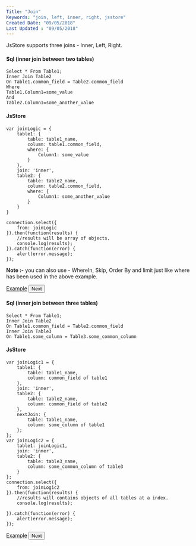 ```yaml
---
Title: "Join"
Keywords: "join, left, inner, right, jsstore"
Created Date: "09/05/2018"
Last Updated : "09/05/2018"
---
```


JsStore supports three joins - Inner, Left, Right.

#### Sql (inner join between two tables)

```
Select * From Table1;
Inner Join Table2
On Table1.common_field = Table2.common_field
Where
Table1.Column1=some_value
And
Table2.Column1=some_another_value
```

#### JsStore

```
var joinLogic = {
    table1: {
        table: table1_name,
        column: table1.common_field,
        where: {
            Column1: some_value
        }
    },
    join: 'inner',
    table2: {
        table: table2_name,
        column: table2.common_field,
        where: {
            Column1: some_another_value
        }
    }
}

connection.select({
    from: joinLogic
}).then(function(results) {
    //results will be array of objects.
    console.log(results);
}).catch(function(error) {
    alert(error.message);
});
```

**Note :-** you can also use - WhereIn, Skip, Order By and limit just like where has been used in the above example.

<p class="margin-top-40px text-center">
    <a class="btn info" target="_blank" href="/example/simple-join">Example</a>
    <button class="btn info btnNext">Next</button>
</p>

#### Sql (inner join between three tables)

```
Select * From Table1;
Inner Join Table2
On Table1.common_field = Table2.common_field
Inner Join Table3
On Table1.some_column = Table3.some_common_column
```

#### JsStore

```
var joinLogic1 = {
    table1: {
        table: table1_name,
        column: common_field of table1
    },
    join: 'inner',
    table2: {
        table: table2_name,
        column: common_field of table2
    },
    nextJoin: {
        table: table1_name,
        column: some_column of table1
    };
};
var joinLogic2 = {
    table1: joinLogic1,
    join: 'inner',
    table2: {
        table: table3_name,
        column: some_common_column of table3
    }
};
connection.select({
    from: joinLogic2
}).then(function(results) {
    //results will contains objects of all tables at a index.
    console.log(results);

}).catch(function(error) {
    alert(error.message);
});
```

<p class="margin-top-40px text-center">
    <a class="btn info" target="_blank" href="/example/multiple-table-join">Example</a>
    <button class="btn info btnNext">Next</button>
</p>
